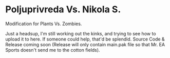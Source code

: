 # Poljuprivreda Vs. Nikola S.
Modification for Plants Vs. Zombies.

Just a headsup, I'm still working out the kinks, and trying to see how to upload it to here. If someone could help, that'd be splendid.
Source Code & Release coming soon (Release will only contain main.pak file so that Mr. EA Sports doesn't send me to the cotton fields).

